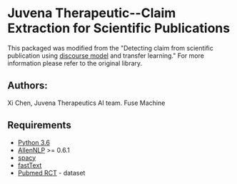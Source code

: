 # Juvena Therapeutic--Claim Extraction for Scientific Publications

This packaged was modified from the "Detecting claim from scientific publication using [discourse model](https://github.com/Franck-Dernoncourt/pubmed-rct) and transfer learning." For more information please refer to the original library.

## Authors:
Xi Chen, Juvena Therapeutics AI team.
Fuse Machine 

## Requirements

- [Python 3.6](https://www.python.org/downloads/release/python-360/)
- [AllenNLP](https://github.com/allenai/allennlp) >= 0.6.1
- [spacy](https://github.com/explosion/spaCy)
- [fastText](https://github.com/facebookresearch/fastText)
- [Pubmed RCT](https://github.com/Franck-Dernoncourt/pubmed-rct) - dataset
